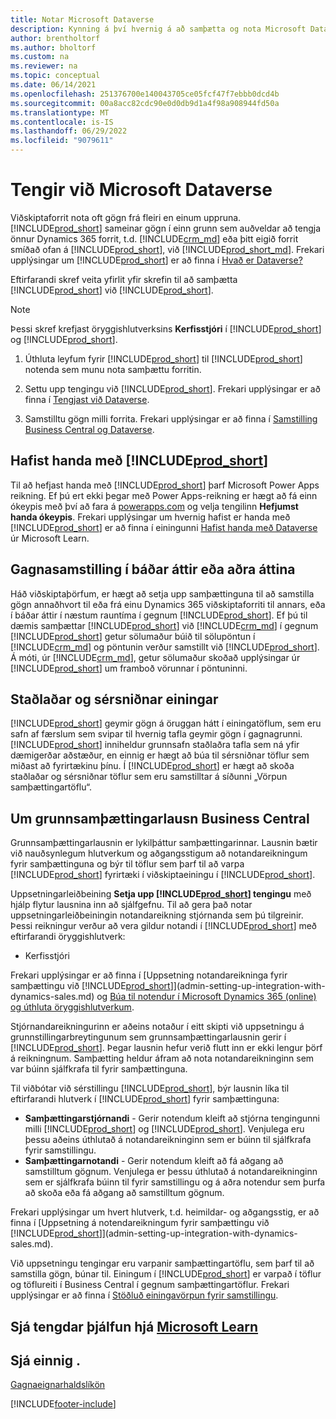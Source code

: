 ```yaml
---
title: Notar Microsoft Dataverse
description: Kynning á því hvernig á að samþætta og nota Microsoft Dataverse og hluta þess til að tengjast öðrum Dynamics 365-forritum.
author: brentholtorf
ms.author: bholtorf
ms.custom: na
ms.reviewer: na
ms.topic: conceptual
ms.date: 06/14/2021
ms.openlocfilehash: 251376700e140043705ce05fcf47f7ebbb0dcd4b
ms.sourcegitcommit: 00a8acc82cdc90e0d0db9d1a4f98a908944fd50a
ms.translationtype: MT
ms.contentlocale: is-IS
ms.lasthandoff: 06/29/2022
ms.locfileid: "9079611"
---
```

# <a name="integrating-with-microsoft-dataverse"></a>Tengir við Microsoft Dataverse

Viðskiptaforrit nota oft gögn frá fleiri en einum uppruna. [!INCLUDE[prod_short](includes/cds_long_md.md)] sameinar gögn í einn grunn sem auðveldar að tengja önnur Dynamics 365 forrit, t.d. [!INCLUDE[crm_md](includes/crm_md.md)] eða þitt eigið forrit smíðað ofan á [!INCLUDE[prod_short](includes/cds_long_md.md)], við [!INCLUDE[prod_short_md](includes/prod_short.md)]. Frekari upplýsingar um [!INCLUDE[prod_short](includes/cds_long_md.md)] er að finna í [Hvað er Dataverse?](/powerapps/maker/common-data-service/data-platform-intro)

Eftirfarandi skref veita yfirlit yfir skrefin til að samþætta [!INCLUDE[prod_short](includes/cds_long_md.md)] við [!INCLUDE[prod_short](includes/prod_short.md)].

> [!Note]  
> Þessi skref krefjast öryggishlutverksins **Kerfisstjóri** í [!INCLUDE[prod_short](includes/cds_long_md.md)] og [!INCLUDE[prod_short](includes/prod_short.md)].  

1. Úthluta leyfum fyrir [!INCLUDE[prod_short](includes/cds_long_md.md)] til [!INCLUDE[prod_short](includes/prod_short.md)] notenda sem munu nota samþættu forritin.

2. Settu upp tengingu við [!INCLUDE[prod_short](includes/cds_long_md.md)]. Frekari upplýsingar er að finna í [Tengjast við Dataverse](admin-how-to-set-up-a-dynamics-crm-connection.md).  

3. Samstilltu gögn milli forrita. Frekari upplýsingar er að finna í [Samstilling Business Central og Dataverse](admin-synchronizing-business-central-and-sales.md). 

## <a name="getting-started-with-prod_short"></a>Hafist handa með [!INCLUDE[prod_short](includes/cds_long_md.md)]

Til að hefjast handa með [!INCLUDE[prod_short](includes/cds_long_md.md)] þarf Microsoft Power Apps reikning. Ef þú ert ekki þegar með Power Apps-reikning er hægt að fá einn ókeypis með því að fara á [powerapps.com](https://make.powerapps.com/?utm_source=padocs&utm_medium=linkinadoc&utm_campaign=referralsfromdoc) og velja tengilinn **Hefjumst handa ókeypis**. Frekari upplýsingar um hvernig hafist er handa með [!INCLUDE[prod_short](includes/cds_long_md.md)] er að finna í einingunni [Hafist handa með Dataverse](/learn/modules/get-started-with-powerapps-common-data-service/) úr Microsoft Learn.

## <a name="bi-directional-or-uni-directional-data-synchronization"></a>Gagnasamstilling í báðar áttir eða aðra áttina

Háð viðskiptaþörfum, er hægt að setja upp samþættinguna til að samstilla gögn annaðhvort til eða frá einu Dynamics 365 viðskiptaforriti til annars, eða í báðar áttir í næstum rauntíma í gegnum [!INCLUDE[prod_short](includes/cds_long_md.md)]. Ef þú til dæmis samþættar [!INCLUDE[prod_short](includes/prod_short.md)] við [!INCLUDE[crm_md](includes/crm_md.md)] í gegnum [!INCLUDE[prod_short](includes/cds_long_md.md)] getur sölumaður búið til sölupöntun í [!INCLUDE[crm_md](includes/crm_md.md)] og pöntunin verður samstillt við [!INCLUDE[prod_short](includes/prod_short.md)]. Á móti, úr [!INCLUDE[crm_md](includes/crm_md.md)], getur sölumaður skoðað upplýsingar úr [!INCLUDE[prod_short](includes/prod_short.md)] um framboð vörunnar í pöntuninni. 

## <a name="standard-and-custom-entities"></a>Staðlaðar og sérsniðnar einingar

[!INCLUDE[prod_short](includes/cds_long_md.md)] geymir gögn á öruggan hátt í einingatöflum, sem eru safn af færslum sem svipar til hvernig tafla geymir gögn í gagnagrunni. [!INCLUDE[prod_short](includes/cds_long_md.md)] inniheldur grunnsafn staðlaðra tafla sem ná yfir dæmigerðar aðstæður, en einnig er hægt að búa til sérsniðnar töflur sem miðast að fyrirtækinu þínu. Í [!INCLUDE[prod_short](includes/prod_short.md)] er hægt að skoða staðlaðar og sérsniðnar töflur sem eru samstilltar á síðunni „Vörpun samþættingartöflu“.

## <a name="about-the-business-central-base-integration-solution"></a>Um grunnsamþættingarlausn Business Central

Grunnsamþættingarlausnin er lykilþáttur samþættingarinnar. Lausnin bætir við nauðsynlegum hlutverkum og aðgangsstigum að notandareikningum fyrir samþættinguna og býr til töflur sem þarf til að varpa [!INCLUDE[prod_short](includes/prod_short.md)] fyrirtæki í viðskiptaeiningu í [!INCLUDE[prod_short](includes/cds_long_md.md)]. 

Uppsetningarleiðbeining **Setja upp [!INCLUDE[prod_short](includes/cds_long_md.md)] tengingu** með hjálp flytur lausnina inn að sjálfgefnu. Til að gera það notar uppsetningarleiðbeiningin notandareikning stjórnanda sem þú tilgreinir. Þessi reikningur verður að vera gildur notandi í [!INCLUDE[prod_short](includes/cds_long_md.md)] með eftirfarandi öryggishlutverk:

* Kerfisstjóri  

Frekari upplýsingar er að finna í [Uppsetning notandareikninga fyrir samþættingu við [!INCLUDE[prod_short](includes/cds_long_md.md)]](admin-setting-up-integration-with-dynamics-sales.md) og [Búa til notendur í Microsoft Dynamics 365 (online) og úthluta öryggishlutverkum](/dynamics365/customer-engagement/admin/create-users-assign-online-security-roles). 

Stjórnandareikningurinn er aðeins notaður í eitt skipti við uppsetningu á grunnstillingarbreytingunum sem grunnsamþættingarlausnin gerir í [!INCLUDE[prod_short](includes/cds_long_md.md)]. Þegar lausnin hefur verið flutt inn er ekki lengur þörf á reikningnum. Samþætting heldur áfram að nota notandareikninginn sem var búinn sjálfkrafa til fyrir samþættinguna.

Til viðbótar við sérstillingu [!INCLUDE[prod_short](includes/cds_long_md.md)], býr lausnin líka til eftirfarandi hlutverk í [!INCLUDE[prod_short](includes/cds_long_md.md)] fyrir samþættinguna:

* **Samþættingarstjórnandi** - Gerir notendum kleift að stjórna tengingunni milli [!INCLUDE[prod_short](includes/prod_short.md)] og [!INCLUDE[prod_short](includes/cds_long_md.md)]. Venjulega eru þessu aðeins úthlutað á notandareikninginn sem er búinn til sjálfkrafa fyrir samstillingu.  
* **Samþættingarnotandi** - Gerir notendum kleift að fá aðgang að samstilltum gögnum. Venjulega er þessu úthlutað á notandareikninginn sem er sjálfkrafa búinn til fyrir samstillingu og á aðra notendur sem þurfa að skoða eða fá aðgang að samstilltum gögnum.

Frekari upplýsingar um hvert hlutverk, t.d. heimildar- og aðgangsstig, er að finna í [Uppsetning á notendareikningum fyrir samþættingu við [!INCLUDE[prod_short](includes/cds_long_md.md)]](admin-setting-up-integration-with-dynamics-sales.md).

Við uppsetningu tengingar eru varpanir samþættingartöflu, sem þarf til að samstilla gögn, búnar til. Einingum í [!INCLUDE[prod_short](includes/cds_long_md.md)] er varpað í töflur og töflureiti í Business Central í gegnum samþættingartöflur. Frekari upplýsingar er að finna í [Stöðluð einingavörpun fyrir samstillingu](admin-synchronizing-business-central-and-sales.md#standard-table-mapping-for-synchronization).

## <a name="see-related-training-at-microsoft-learn"></a>Sjá tengdar þjálfun hjá [Microsoft Learn](/learn/modules/use-model-driven-apps-common-data-service/)

## <a name="see-also"></a>Sjá einnig .

[Gagnaeignarhaldslíkön](admin-cds-company-concept.md)  
<!--needs to be removed as this is moved to dev-itpro docs[Walkthrough: Customizing an Integration with Dataverse](\dynamics365\business-central\dev-itpro\administration\administration-custom-cds-integration) -->


[!INCLUDE[footer-include](includes/footer-banner.md)]
